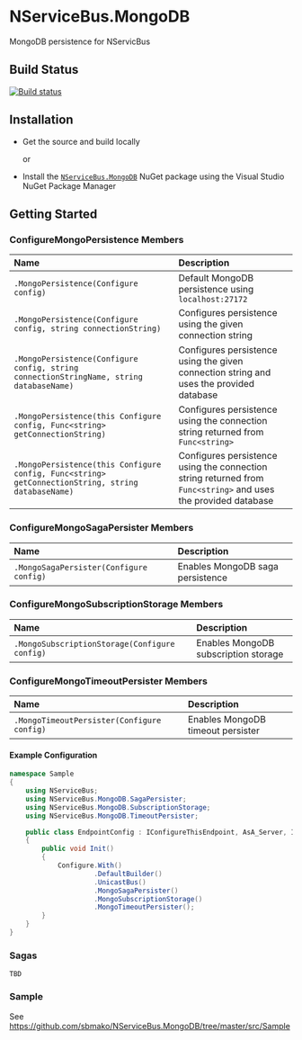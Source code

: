 NServiceBus.MongoDB
===================

MongoDB persistence for NServicBus

Build Status
-

[![Build status](https://ci.appveyor.com/api/projects/status/49hk227un4haesop)](https://ci.appveyor.com/project/sbmako/nservicebus-mongodb)

Installation
-
* Get the source and build locally

 	 or
 	  
* Install the [`NServiceBus.MongoDB`](https://www.nuget.org/packages/NServiceBus.MongoDB/) NuGet package using the Visual Studio NuGet Package Manager

Getting Started
-
### ConfigureMongoPersistence Members
|Name | Description |
|:-----|:-------------|
| `.MongoPersistence(Configure config)` | Default MongoDB persistence using ```localhost:27172``` |
| `.MongoPersistence(Configure config, string connectionString)` | Configures persistence using the given connection string  |
| `.MongoPersistence(Configure config, string connectionStringName, string databaseName)` | Configures persistence using the given connection string and uses the provided database |
| `.MongoPersistence(this Configure config, Func<string> getConnectionString)` | Configures persistence using the connection string returned from `Func<string>` |
| `.MongoPersistence(this Configure config, Func<string> getConnectionString, string databaseName)` | Configures persistence using the connection string returned from `Func<string>` and uses the provided database |

### ConfigureMongoSagaPersister Members
|Name | Description |
|:-----|:-------------|
| `.MongoSagaPersister(Configure config)` | Enables MongoDB saga persistence |

### ConfigureMongoSubscriptionStorage Members
|Name | Description |
|:-----|:-------------|
| `.MongoSubscriptionStorage(Configure config)` | Enables MongoDB subscription storage |

### ConfigureMongoTimeoutPersister Members
|Name | Description |
|:-----|:-------------|
| `.MongoTimeoutPersister(Configure config)` | Enables MongoDB timeout persister |

#### Example Configuration
```csharp
namespace Sample
{
    using NServiceBus;
    using NServiceBus.MongoDB.SagaPersister;
    using NServiceBus.MongoDB.SubscriptionStorage;
    using NServiceBus.MongoDB.TimeoutPersister;

    public class EndpointConfig : IConfigureThisEndpoint, AsA_Server, IWantCustomInitialization
    {
        public void Init()
        {
            Configure.With()
                     .DefaultBuilder()
                     .UnicastBus()
                     .MongoSagaPersister()
                     .MongoSubscriptionStorage()
                     .MongoTimeoutPersister();
        }
    }
}
```
### Sagas

``` TBD ```

### Sample

See https://github.com/sbmako/NServiceBus.MongoDB/tree/master/src/Sample
